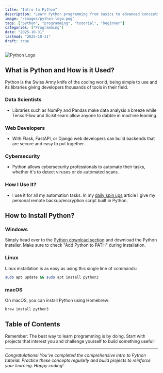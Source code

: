 ```yaml
---
title: "Intro to Python"
description: "Learn Python programming from basics to advanced concepts"
image: "/images/python-logo.png"
tags: ["python", "programming", "tutorial", "beginner"]
categories: ["Programming"]
date: "2025-10-31"
lastmod: "2025-10-31"
draft: true
---
```


![Python Logo](/images/python-logo.png)

## What is Python and How is it Used?

Python is the Swiss Army knife of the coding world, being simple to use and its libraries giving developers thousands of tools in their field.

### Data Scientists
- Libraries such as NumPy and Pandas make data analysis a breeze while TensorFlow and Scikit-learn allow anyone to dabble in machine learning.

### Web Developers
- With Flask, FastAPI, or Django web developers can build backends that are secure and easy to put together.

### Cybersecurity
- Python allows cybersecurity professionals to automate their tasks, whether it's to detect viruses or do automated scans.

### How I Use It?
- I use it for all my automation tasks. In my [daily spin ups](https://graham-space.pages.dev/p/my-daily-spin-ups-as-a-self-hoster/) article I give my personal remote backup/encryption script built in Python.

## How to Install Python?

### Windows
Simply head over to the [Python download section](https://www.python.org/downloads/) and download the Python installer. Make sure to check "Add Python to PATH" during installation.

### Linux
Linux installation is as easy as using this single line of commands:

```bash
sudo apt update && sudo apt install python3
```

### macOS
On macOS, you can install Python using Homebrew:

```bash
brew install python3
```

## Table of Contents


Remember: The best way to learn programming is by doing. Start with projects that interest you and challenge yourself to build something useful!

---

*Congratulations! You've completed the comprehensive Intro to Python tutorial. Practice these concepts regularly and build projects to reinforce your learning. Happy coding!*
